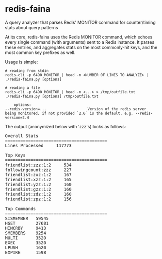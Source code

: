 redis-faina
===========

A query analyzer that parses Redis' MONITOR command for counter/timing stats about query patterns

At its core, redis-faina uses the Redis MONITOR command, which echoes every single command (with arguments) sent to a Redis instance. It parses these
entries, and aggregates stats on the most commonly-hit keys, and the most common key prefixes
as well.

Usage is simple:

    # reading from stdin
    redis-cli -p 6490 MONITOR | head -n <NUMBER OF LINES TO ANALYZE> | ./redis-faina.py [options]

    # reading a file
    redis-cli -p 6490 MONITOR | head -n <...> > /tmp/outfile.txt
    ./redis-faina.py [options] /tmp/outfile.txt
    
 		options:
  	--redis-version=...       			  Version of the redis server being monitored, if not provided `2.6` is the default. e.g. --redis-version=2.4


The output (anonymized below with 'zzz's) looks as follows:

<pre>
Overall Stats
========================================
Lines Processed     117773

Top Keys
========================================
friendlist:zzz:1:2     534
followingcount:zzz     227
friendlist:zxz:1:2     167
friendlist:xzz:1:2     165
friendlist:yzz:1:2     160
friendlist:gzz:1:2     160
friendlist:zdz:1:2     160
friendlist:zpz:1:2     156

Top Commands
========================================
SISMEMBER   59545
HGET        27681
HINCRBY     9413
SMEMBERS    9254
MULTI       3520
EXEC        3520
LPUSH       1620
EXPIRE      1598
</pre>
